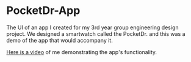 # PocketDr-App
The UI of an app I created for my 3rd year group engineering design project. We designed a smartwatch called the PocketDr. and this was a demo of the app that would accompany it.<br/>

<a href="https://youtu.be/E9xMRo3DwcI">Here is a video</a> of me demonstrating the app's functionality.
